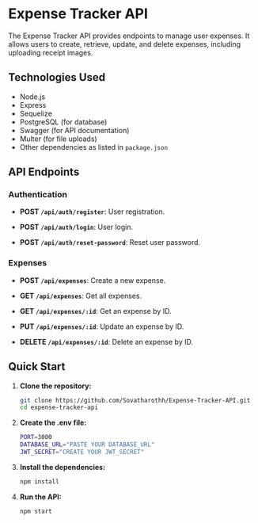 # Expense Tracker API 

The Expense Tracker API provides endpoints to manage user expenses. It allows users to create, retrieve, update, and delete expenses, including uploading receipt images.



## Technologies Used

- Node.js
- Express
- Sequelize 
- PostgreSQL (for database)
- Swagger (for API documentation)
- Multer (for file uploads)
- Other dependencies as listed in `package.json`


## API Endpoints

### Authentication

- **POST `/api/auth/register`**: User registration.
  
- **POST `/api/auth/login`**: User login.
  
- **POST `/api/auth/reset-password`**: Reset user password.
  
### Expenses

- **POST `/api/expenses`**: Create a new expense.
  
- **GET `/api/expenses`**: Get all expenses.
  
- **GET `/api/expenses/:id`**: Get an expense by ID.
  
- **PUT `/api/expenses/:id`**: Update an expense by ID.
  
- **DELETE `/api/expenses/:id`**: Delete an expense by ID.


## Quick Start

1. **Clone the repository:**

   ```bash
   git clone https://github.com/Sovatharothh/Expense-Tracker-API.git
   cd expense-tracker-api

2. **Create the .env file:**

    ```bash
    PORT=3000
    DATABASE_URL="PASTE YOUR DATABASE_URL"
    JWT_SECRET="CREATE YOUR JWT_SECRET"

3. **Install the dependencies:**
    ```bash
    npm install

4. **Run the API:**
    ```bash
    npm start
